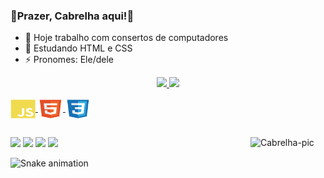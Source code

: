 ### 🐑Prazer, Cabrelha aqui!🐏


- 🔭 Hoje trabalho com consertos de computadores
- 🌱 Estudando HTML e CSS
- ⚡ Pronomes: Ele/dele

<div align="center">
  <a href="https://github.com/cabrelha">
  <img height="165em" src="https://github-readme-stats.vercel.app/api?username=cabrelha&show_icons=true&theme=github_dark&include_all_commits=true&count_private=true"/>
  <img height="165em" src="https://github-readme-stats.vercel.app/api/top-langs/?username=cabrelha&layout=compact&langs_count=7&theme=github_dark"/>
</div>
  <div style="display: inline_block"><br>
  <img align="center" alt="Cabrelha-Js" height="30" width="40" src="https://raw.githubusercontent.com/devicons/devicon/master/icons/javascript/javascript-plain.svg">
  <img align="center" alt="Cabrelha-HTML" height="30" width="40" src="https://raw.githubusercontent.com/devicons/devicon/master/icons/html5/html5-original.svg">
  <img align="center" alt="Cabrelha-CSS" height="30" width="40" src="https://raw.githubusercontent.com/devicons/devicon/master/icons/css3/css3-original.svg">    
</div>
  
  ##
  <div> 
  <a href="https://www.instagram.com/tm_porto/" target="_blank"><img src="https://img.shields.io/badge/-Instagram-%23E4405F?style=for-the-badge&logo=instagram&logoColor=white" target="_blank"></a>
  <a href="https://twitter.com/CabrelhaS2" target="_blank"><img src="https://img.shields.io/badge/Twitter-1DA1F2?style=for-the-badge&logo=twitter&logoColor=white" target="_blank"></a> 
  <a href="https://discordapp.com/users/Cabrelha#6192" target="_blank"><img src="https://img.shields.io/badge/Discord-7289DA?style=for-the-badge&logo=discord&logoColor=white" target="_blank"></a> 
  <a href = "mailto:thiago.mello.porto@gmail.com"><img src="https://img.shields.io/badge/Microsoft_Outlook-0078D4?style=for-the-badge&logo=microsoft-outlook&logoColor=white" target="_blank"></a>
  <img align="right" alt="Cabrelha-pic" height="90" width="120" src="https://cdn.discordapp.com/attachments/840376652739641380/982043117953884221/ezgif.com-gif-maker.gif">
    
![Snake animation](https://github.com/cabrelha/cabrelha/blob/output/github-contribution-grid-snake.svg)
</div>
